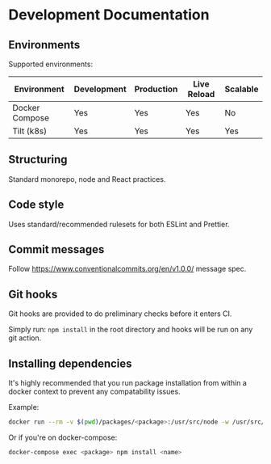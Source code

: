# Development Documentation

## Environments

Supported environments:

| Environment     | Development | Production | Live Reload | Scalable |
| --------------- | ----------- | ---------- | ----------- | -------- |
| Docker Compose  | Yes         | Yes        | Yes         | No       |
| Tilt (k8s)      | Yes         | Yes        | Yes         | Yes      |

## Structuring

Standard monorepo, node and React practices.

## Code style

Uses standard/recommended rulesets for both ESLint and Prettier.

## Commit messages

Follow https://www.conventionalcommits.org/en/v1.0.0/ message spec.

## Git hooks

Git hooks are provided to do preliminary checks before it enters CI.

Simply run: `npm install` in the root directory and hooks will be run on any git action.

## Installing dependencies

It's highly recommended that you run package installation from within a docker context
to prevent any compatability issues.

Example:

```bash
docker run --rm -v $(pwd)/packages/<package>:/usr/src/node -w /usr/src/node node:16-alpine npm install <name>
```

Or if you're on docker-compose:

```bash
docker-compose exec <package> npm install <name>
```
